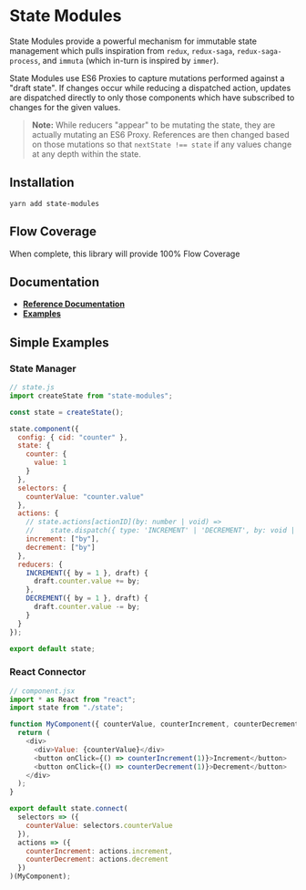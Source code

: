 # State Modules

State Modules provide a powerful mechanism for immutable state management which pulls inspiration from `redux`, `redux-saga`, `redux-saga-process`, and `immuta` (which in-turn is inspired by `immer`).

State Modules use ES6 Proxies to capture mutations performed against a "draft state". If changes occur while reducing a dispatched action, updates are dispatched directly to only those components which have subscribed to changes for the given values.

> **Note:** While reducers "appear" to be mutating the state, they are actually mutating an ES6 Proxy. References are then changed based on those mutations so that `nextState !== state` if any values change at any depth within the state.

## Installation

```
yarn add state-modules
```

## Flow Coverage

When complete, this library will provide 100% Flow Coverage

## Documentation

- [**Reference Documentation**](./docs/reference.md)
- [**Examples**](./docs/examples.md)

## Simple Examples

### State Manager

```javascript
// state.js
import createState from "state-modules";

const state = createState();

state.component({
  config: { cid: "counter" },
  state: {
    counter: {
      value: 1
    }
  },
  selectors: {
    counterValue: "counter.value"
  },
  actions: {
    // state.actions[actionID](by: number | void) =>
    //    state.dispatch({ type: 'INCREMENT' | 'DECREMENT', by: void | number })
    increment: ["by"],
    decrement: ["by"]
  },
  reducers: {
    INCREMENT({ by = 1 }, draft) {
      draft.counter.value += by;
    },
    DECREMENT({ by = 1 }, draft) {
      draft.counter.value -= by;
    }
  }
});

export default state;
```

### React Connector

```javascript
// component.jsx
import * as React from "react";
import state from "./state";

function MyComponent({ counterValue, counterIncrement, counterDecrement }) {
  return (
    <div>
      <div>Value: {counterValue}</div>
      <button onClick={() => counterIncrement(1)}>Increment</button>
      <button onClick={() => counterDecrement(1)}>Decrement</button>
    </div>
  );
}

export default state.connect(
  selectors => ({
    counterValue: selectors.counterValue
  }),
  actions => ({
    counterIncrement: actions.increment,
    counterDecrement: actions.decrement
  })
)(MyComponent);
```
